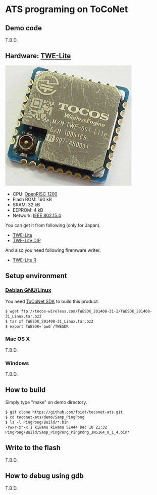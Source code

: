 # ATS programing on ToCoNet

## Demo code

T.B.D.

## Hardware: [TWE-Lite](http://mono-wireless.com/jp/products/index.html)

![](img/TWE-Lite.jpg)

* CPU: [OpenRISC 1200](https://en.wikipedia.org/wiki/OpenRISC_1200)
* Flash ROM: 160 kB
* SRAM: 32 kB
* EEPROM: 4 kB
* Network: [IEEE 802.15.4](https://en.wikipedia.org/wiki/IEEE_802.15.4)

You can get it from following (only for Japan).

* [TWE-Lite](http://mono-wireless.com/jp/products/TWE-001Lite.html)
* [TWE-Lite DIP](http://mono-wireless.com/jp/products/TWE-Lite-DIP/index.html)

And also you need following firemware writer.

* [TWE-Lite R](http://mono-wireless.com/jp/products/TWE-Lite-R/index.html)

## Setup environment
### [Debian GNU/Linux](https://www.debian.org/)

You need [ToCoNet SDK](http://mono-wireless.com/jp/products/ToCoNet/TWESDK.html) to build this product.

```
$ wget ftp://tocos-wireless.com/TWESDK_201408-31-2/TWESDK_201408-31_Linux.tar.bz2
$ tar xf TWESDK_201408-31_Linux.tar.bz2
$ export TWESDK=`pwd`/TWESDK
```

### Mac OS X

T.B.D.

### Windows

T.B.D.

## How to build

Simply type "make" on demo directory.

```
$ git clone https://github.com/fpiot/toconet-ats.git
$ cd toconet-ats/demo/Samp_PingPong
$ ls -l PingPong/Build/*.bin
-rwxr-xr-x 1 kiwamu kiwamu 51444 Dec 10 21:32 PingPong/Build/Samp_PingPong_PingPong_JN5164_0_1_4.bin*
```

## Write to the flash

T.B.D.

## How to debug using gdb

T.B.D.
